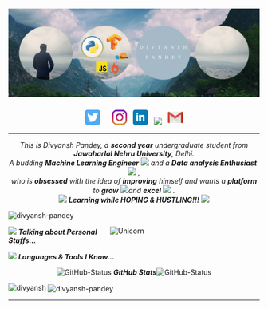 # [![header](https://raw.githubusercontent.com/Divyansh10100/Divyansh10100/main/icon/header.png)](https://divyansh10100.github.io/pw/)


<p align='center'>
<a href="https://twitter.com/D_ivy_ansh"><img height="30" src="https://github.com/Divyansh10100/Divyansh10100/blob/main/icon/twitter.png?raw=true"></a>&nbsp;&nbsp;
<a href="https://www.kaggle.com/divyanshpandey101" target="_blank"><img height="30 src="https://cdn4.iconfinder.com/data/icons/logos-and-brands-1/512/189_Kaggle_logo_logos-512.png"></a>&nbsp;&nbsp;
<a href="https://instagram.com/"><img height="30" src="https://github.com/Divyansh10100/Divyansh10100/blob/main/icon/instagram.png?raw=true"></a>&nbsp;&nbsp;
<a href="https://www.linkedin.com/in/divyansh-pandey-430214204/"><img height="30" src="https://github.com/Divyansh10100/Divyansh10100/blob/main/icon/linkedin.png?raw=true"></a>&nbsp;&nbsp;
<a href="https://www.hackerrank.com/pdivyansh22"><img height="30" src="https://cdn.jsdelivr.net/npm/simple-icons@3.0.1/icons/hackerrank.svg"></a>&nbsp;&nbsp;
<a href="mailto: pdivyansh22@gmail.com"><img height="30" src="https://github.com/Divyansh10100/Divyansh10100/blob/main/icon/gmail-google-logo-email-computer-icons-gmail-c5b55d04be081fff14f483d6f6b118f2.png?raw=true"></a>
</p>


<hr>

</p>
</p>



<p align="center">
  <em>
    This is Divyansh Pandey, a <b>second year</b> undergraduate student from <b>Jawaharlal Nehru University</b>, Delhi</a>. <br>
    A budding <b>Machine Learning Engineer</b> <img src="https://github.com/TheDudeThatCode/TheDudeThatCode/blob/master/Assets/Developer.gif" width="30px"> and a <b>Data analysis Enthusiast</b>&nbsp;<img src="https://github.com/TheDudeThatCode/TheDudeThatCode/blob/master/Assets/Designer.gif" width="36px">&nbsp,<br>who is <b>obsessed</b>
    with the idea of <b>improving</b> himself and wants a <b>platform</b> to 
    <b>grow</b> <img src="https://github.com/TheDudeThatCode/TheDudeThatCode/blob/master/Assets/Rocket.gif" width="18px">and 
    <b>excel</b> <img src="https://github.com/TheDudeThatCode/TheDudeThatCode/blob/master/Assets/Medal.gif" width="20px">&nbsp.
  </em> 
  <br>
  <img src="https://media.giphy.com/media/VgCDAzcKvsR6OM0uWg/giphy.gif" width="50" /> <b><i>Learning while HOPING & HUSTLING!!!</i></b> <img src="https://media.giphy.com/media/7j2hfyeVcDtf2/giphy.gif" width="50" />
</p>

<p align="left"> <img src="https://komarev.com/ghpvc/?username=Divyansh10100label=Profile%20views&color=0e75b6&style=flat" alt="divyansh-pandey" /> </p>
<img align="right" width=300px alt="Unicorn" src="https://media.giphy.com/media/3ohs4BSacFKI7A717y/giphy.gif" />

<img src="https://media.giphy.com/media/ObNTw8Uzwy6KQ/giphy.gif" width="30px">&nbsp;***Talking about Personal Stuffs...***
 

<img src="https://media.giphy.com/media/ObNTw8Uzwy6KQ/giphy.gif" width="30px">&nbsp;***Languages & Tools I Know...***
<p align="left">
  <p align="center">
 <img src="https://media.giphy.com/media/8UHRm5oY4k4FDxq5QG/giphy.gif" width="30px" alt="GitHub-Status"/>&nbsp;<i><b>GitHub Stats</b></i><img src="https://media.giphy.com/media/8UHRm5oY4k4FDxq5QG/giphy.gif" width="30px" alt="GitHub-Status"/></p>
<p><img align="left" src="https://github-readme-stats.vercel.app/api/top-langs?username=Divyansh10100&show_icons=true&locale=en&layout=compact" alt="divyansh" /></p>

<p>&nbsp;<img align="center" src="https://github-readme-stats.vercel.app/api?username=Divyansh10100&count_private=true&show_icons=true" alt="divyansh-pandey" width="410" /></p>

<hr>









<!---
Divyansh10100/Divyansh10100 is a ✨ special ✨ repository because its `README.md` (this file) appears on your GitHub profile.
You can click the Preview link to take a look at your changes.
--->



